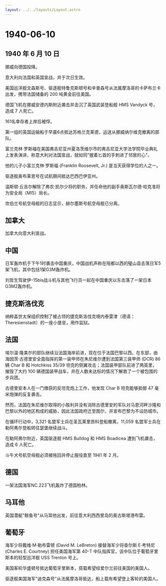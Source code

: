 ```yaml
---
layout: ../../layouts/Layout.astro
---
```


# 1940-06-10

## 1940 年 6 月 10 日

挪威向德国投降。

意大利向法国和英国宣战，并于次日生效。

美国巡洋舰文森斯号、驱逐舰特鲁克斯顿号和辛普森号从法属摩洛哥的卡萨布兰卡出发，携带法国储备的
200 吨黄金前往美国。

德国飞机在挪威安德内斯附近袭击并击沉了英国武装登船舰 HMS Vandyck
号，造成 7 人死亡。

161名幸存者上岸后被俘。

第一组的英国运输船于早晨6点抵达苏格兰克莱德，运送从挪威纳尔维克撤离的部队。

富兰克林·罗斯福在美国弗吉尼亚州夏洛茨维尔市的弗吉尼亚大学法学院毕业典礼上发表演讲，称意大利对法国宣战，就如同"握着匕首的手刺进了邻居的心"。

他的儿子小富兰克林·罗斯福 (Franklin Roosevelt, Jr.)
是当天获得学位的人之一。

驱逐舰奥布莱恩号在试航期间抵达巴西巴伊亚州。

温斯顿·丘吉尔解除了弗农·凯尔少将的职务，并任命他的副手奥斯瓦尔德·哈克准将为安全局（MI5）局长。

坎伯兰号航空母舰的日志显示，赫尔墨斯号航空母舰已分离。

## 加拿大

加拿大向意大利宣战。

## 中国

日军轰炸机于下午1时袭击中国重庆，中国战机声称在陪都以西的璧山县击落日军5架飞机，其中包括1架G3M轰炸机。

刘哲生驾驶伊-15bis战斗机与其他飞行员一起在中国重庆以东击落了一架日本G3M2轰炸机。

## 捷克斯洛伐克

纳粹盖世太保组织控制了被占领的捷克斯洛伐克境内泰雷津（德语：Theresienstadt）的一座小堡垒，用作监狱。

## 法国

埃尔温·隆美尔的部队继续沿法国海岸前进，现在位于法国巴黎以西。在东部，由海因茨·古德里安全面指挥的第一装甲师在朱尼维尔遭到法国第三装甲师
(DCR) 86 辆 Char B 和 Hotchkiss 35/39
坦克的侧翼攻击；法国装甲部队前进了两英里，摧毁了大约 100
辆德国装甲战车，并在人数未达标的情况下解救了一个被包围的步兵团。

古德里安本人在一门缴获的反坦克炮上工作，他发现 Char B 坦克能够抵御 47
毫米炮弹的反复袭击。

然而，法国在朱尼维尔取得的小胜利并没有消除古德里安的军队对马恩河畔沙隆和巴黎以外的地区构成的威胁，因此法国政府迁至图尔，并宣布巴黎为不设防城市。

在循环行动中，3,321 名盟军士兵在圣瓦莱里昂科登船撤离，11,059
名盟军士兵在勒阿弗尔登船转往瑟堡继续战斗。

在勒阿弗尔附近，英国驱逐舰 HMS Bulldog 和 HMS Boadicea
遭到飞机袭击，造成 6 人死亡。

斗牛犬号航空母舰必须被拖回并停止服役直至 1941 年 2 月。

## 德国

一架法国海军NC.223飞机轰炸了德国柏林。

## 马耳他

英国潜艇"鲸鱼号"从马耳他出发，前往意大利西西里岛的奥古斯塔港布雷。

## 葡萄牙

海军少将戴维·M·勒布雷顿 (David M. LeBreton) 接替海军少将查尔斯·E·考特尼
(Charles E. Courtney) 担任美国海军第 40-T
中队指挥官，该中队位于葡萄牙里斯本的轻型巡洋舰 USS Trenton 号上。

美国客轮华盛顿号抵达葡萄牙里斯本，搭载希望经爱尔兰前往美国的美国人。

驱逐舰美国海军"迪克森号"从法属摩洛哥抵达，船上载有希望登上客轮的美国人。